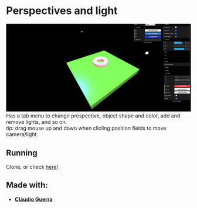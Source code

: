 # Perspectives and light
![image](LightWorks.png)
Has a tab menu to change prespective, object shape and color, add and remove lights, and so on.  
_tip:_ drag mouse up and down when clicling position fields to move camera/light.

## Running
Clone, or check [here](https://maria-contins.github.io/PrespectiveAndLight/)!

## Made with:
* [**Cláudio Guerra**](https://github.com/claudiofcguerra)
